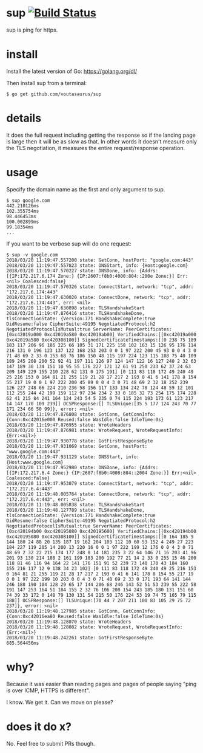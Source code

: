 sup [![Build Status](https://travis-ci.org/voutasaurus/sup.svg?branch=master)](https://travis-ci.org/voutasaurus/sup)
=======

sup is ping for https.

# install

Install the latest version of Go: https://golang.org/dl/

Then install sup from a terminal:
```
$ go get github.com/voutasaurus/sup
```

# details

It does the full request including getting the response so if the landing page is large then it will be as slow as that. In other words it doesn't measure only the TLS negotiation, it measures the entire request/response operation.

# usage

Specify the domain name as the first and only argument to sup.

```
$ sup google.com
442.210126ms
102.355754ms
98.446453ms
100.002899ms
99.18354ms
...
```

If you want to be verbose sup will do one request:
```
$ sup -v google.com
2018/03/20 11:19:47.557200 state: GetConn, hostPort: "google.com:443"
2018/03/20 11:19:47.557823 state: DNSStart, info: {Host:google.com}
2018/03/20 11:19:47.570227 state: DNSDone, info: {Addrs:[{IP:172.217.6.174 Zone:} {IP:2607:f8b0:4000:804::200e Zone:}] Err:<nil> Coalesced:false}
2018/03/20 11:19:47.570326 state: ConnectStart, network: "tcp", addr: "172.217.6.174:443"
2018/03/20 11:19:47.630020 state: ConnectDone, network: "tcp", addr: "172.217.6.174:443", err: <nil>
2018/03/20 11:19:47.630898 state: TLSHandshakeStart
2018/03/20 11:19:47.876416 state: TLSHandshakeDone, tlsConnectionState: {Version:771 HandshakeComplete:true DidResume:false CipherSuite:49195 NegotiatedProtocol:h2 NegotiatedProtocolIsMutual:true ServerName: PeerCertificates:[0xc42019a000 0xc42019a580 0xc42019ab00] VerifiedChains:[[0xc42019a000 0xc42019a580 0xc420308100]] SignedCertificateTimestamps:[[0 238 75 189 183 117 206 96 186 225 66 105 31 171 225 158 102 163 15 126 95 176 114 216 131 0 196 123 137 122 168 253 203 0 0 1 97 222 200 45 93 0 0 4 3 0 71 48 69 2 33 0 153 68 76 186 150 48 115 197 224 123 115 188 75 40 109 189 245 208 200 52 92 41 197 111 126 97 124 147 122 16 127 240 2 32 63 147 189 30 134 151 10 95 55 176 227 171 12 61 91 250 233 62 37 24 63 209 149 229 155 210 228 62 131 0 175 191] [0 111 83 118 172 49 240 49 25 216 153 0 164 81 21 255 119 21 28 17 217 2 193 0 41 6 141 178 8 154 55 217 19 0 0 1 97 222 200 45 89 0 0 4 3 0 71 48 69 2 32 18 252 239 126 227 248 66 224 210 236 58 156 117 133 134 242 78 124 48 59 12 101 112 255 244 42 199 159 112 97 234 234 2 33 0 185 32 73 254 175 174 228 62 41 215 84 241 164 124 243 54 5 235 0 74 115 224 193 173 61 123 217 14 147 170 109 239]] OCSPResponse:[] TLSUnique:[35 5 177 124 243 70 77 171 234 66 50 99]}, error: <nil>
2018/03/20 11:19:47.876808 state: GotConn, GotConnInfo: {Conn:0xc42016e000 Reused:false WasIdle:false IdleTime:0s}
2018/03/20 11:19:47.876955 state: WroteHeaders
2018/03/20 11:19:47.876981 state: WroteRequest, WroteRequestInfo: {Err:<nil>}
2018/03/20 11:19:47.930778 state: GotFirstResponseByte
2018/03/20 11:19:47.931069 state: GetConn, hostPort: "www.google.com:443"
2018/03/20 11:19:47.931129 state: DNSStart, info: {Host:www.google.com}
2018/03/20 11:19:47.952980 state: DNSDone, info: {Addrs:[{IP:172.217.6.4 Zone:} {IP:2607:f8b0:4000:804::2004 Zone:}] Err:<nil> Coalesced:false}
2018/03/20 11:19:47.953079 state: ConnectStart, network: "tcp", addr: "172.217.6.4:443"
2018/03/20 11:19:48.005764 state: ConnectDone, network: "tcp", addr: "172.217.6.4:443", err: <nil>
2018/03/20 11:19:48.005838 state: TLSHandshakeStart
2018/03/20 11:19:48.127789 state: TLSHandshakeDone, tlsConnectionState: {Version:771 HandshakeComplete:true DidResume:false CipherSuite:49195 NegotiatedProtocol:h2 NegotiatedProtocolIsMutual:true ServerName: PeerCertificates:[0xc420194b00 0xc420195080 0xc420195600] VerifiedChains:[[0xc420194b00 0xc420195080 0xc420308100]] SignedCertificateTimestamps:[[0 164 185 9 144 180 24 88 20 135 187 19 162 204 103 112 10 60 53 152 4 249 27 223 184 227 119 205 14 200 13 220 16 0 0 1 97 222 199 12 176 0 0 4 3 0 71 48 69 2 32 22 215 174 177 248 8 14 181 235 3 22 64 146 71 16 203 41 96 201 93 130 214 188 2 161 199 183 200 192 77 21 14 2 33 0 255 15 46 200 118 81 46 116 94 164 22 141 176 151 91 52 239 73 140 170 43 184 160 155 216 117 12 9 138 34 23 102] [0 111 83 118 172 49 240 49 25 216 153 0 164 81 21 255 119 21 28 17 217 2 193 0 41 6 141 178 8 154 55 217 19 0 0 1 97 222 199 10 203 0 0 4 3 0 71 48 69 2 33 0 171 193 64 141 144 246 188 190 104 128 29 65 17 144 206 68 246 143 52 51 53 239 55 222 58 191 147 253 164 51 184 155 2 32 76 106 200 154 243 185 180 131 151 60 74 39 33 172 0 148 79 130 131 54 215 50 176 224 53 19 74 75 165 79 115 188]] OCSPResponse:[] TLSUnique:[70 44 7 207 211 100 83 105 29 75 72 237]}, error: <nil>
2018/03/20 11:19:48.127985 state: GotConn, GotConnInfo: {Conn:0xc42016ea80 Reused:false WasIdle:false IdleTime:0s}
2018/03/20 11:19:48.128070 state: WroteHeaders
2018/03/20 11:19:48.128082 state: WroteRequest, WroteRequestInfo: {Err:<nil>}
2018/03/20 11:19:48.242261 state: GotFirstResponseByte
685.564456ms
```

# why?

Because it was easier than reading pages and pages of people saying "ping is over ICMP, HTTPS is different".

I know. We get it. Can we move on please?

# does it do x?

No. Feel free to submit PRs though.

